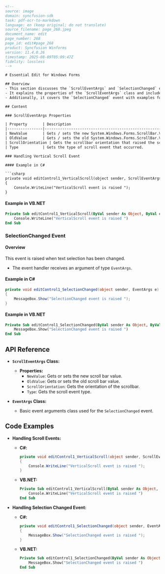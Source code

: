 ```html
<!-- 
source: image
domain: syncfusion-sdk
task: pdf-ocr-to-markdown
language: en (keep original; do not translate)
source_filename: page_268.jpeg
document_name: edit
page_number: 268
page_id: edit#page_268
product: Syncfusion Winforms
version: 11.4.0.26
timestamp: 2025-08-09T05:09:47Z
fidelity: lossless
-->

# Essential Edit for Windows Forms

## Overview
- This section discusses the `ScrollEventArgs` and `SelectionChanged` events in the context of WinForms, providing code examples in C# and VB.NET.
- It explains the properties of the `ScrollEventArgs` class and includes examples for handling the Vertical Scroll event.
- Additionally, it covers the `SelectionChanged` event with examples for handling text selection changes.

## Content

### ScrollEventArgs Properties

| Property       | Description                                                                                     |
|----------------|-------------------------------------------------------------------------------------------------|
| NewValue       | Gets / sets the new System.Windows.Forms.ScrollBar.Value for the scrollbar.                     |
| OldValue       | Gets / sets the old System.Windows.Forms.ScrollBar.Value for the scrollbar.                     |
| ScrollOrientation | Gets the scrollbar orientation that raised the scroll event.               |
| Type           | Gets the type of scroll event that occurred.                                                   |

### Handling Vertical Scroll Event

#### Example in C#

```csharp
private void editControl1_VerticalScroll(object sender, ScrollEventArgs e)
{
    Console.WriteLine("VerticalScroll event is raised ");
}
```

#### Example in VB.NET

```vb
Private Sub editControl1_VerticalScroll(ByVal sender As Object, ByVal e As ScrollEventArgs)
    Console.WriteLine("VerticalScroll event is raised ")
End Sub
```

### SelectionChanged Event

#### Overview

This event is raised when text selection has been changed.

- The event handler receives an argument of type `EventArgs`.

#### Example in C#

```csharp
private void editControl1_SelectionChanged(object sender, EventArgs e)
{
    MessageBox.Show("SelectionChanged event is raised ");
}
```

#### Example in VB.NET

```vb
Private Sub editControl1_SelectionChanged(ByVal sender As Object, ByVal e As EventArgs)
    MessageBox.Show("SelectionChanged event is raised ")
End Sub
```

## API Reference

- **`ScrollEventArgs` Class:**
  - **Properties:**
    - `NewValue`: Gets or sets the new scroll bar value.
    - `OldValue`: Gets or sets the old scroll bar value.
    - `ScrollOrientation`: Gets the orientation of the scrollbar.
    - `Type`: Gets the scroll event type.

- **`EventArgs` Class:**
  - Basic event arguments class used for the `SelectionChanged` event.

## Code Examples

- **Handling Scroll Events:**
  - **C#:**
    ```csharp
    private void editControl1_VerticalScroll(object sender, ScrollEventArgs e)
    {
        Console.WriteLine("VerticalScroll event is raised ");
    }
    ```

  - **VB.NET:**
    ```vb
    Private Sub editControl1_VerticalScroll(ByVal sender As Object, ByVal e As ScrollEventArgs)
        Console.WriteLine("VerticalScroll event is raised ")
    End Sub
    ```

- **Handling Selection Changed Event:**
  - **C#:**
    ```csharp
    private void editControl1_SelectionChanged(object sender, EventArgs e)
    {
        MessageBox.Show("SelectionChanged event is raised ");
    }
    ```

  - **VB.NET:**
    ```vb
    Private Sub editControl1_SelectionChanged(ByVal sender As Object, ByVal e As EventArgs)
        MessageBox.Show("SelectionChanged event is raised ")
    End Sub
    ```

<!-- tags: [product, module, control, api, version?] keywords: [winforms, selectionchanged event, scroll events, scrollargs, eventargs, csharp, vb.net, examples] -->
```